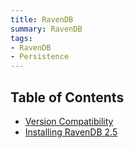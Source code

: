 ```yaml
---
title: RavenDB
summary: RavenDB
tags:
- RavenDB
- Persistence
---
```


## Table of Contents

- [Version Compatibility](version-compatibility.md)
- [Installing RavenDB 2.5](installing.md)